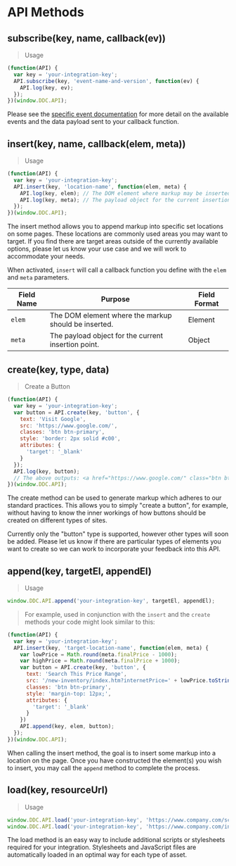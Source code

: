 # API Methods

## subscribe(key, name, callback(ev))

> Usage

```JavaScript
(function(API) {
  var key = 'your-integration-key';
  API.subscribe(key, 'event-name-and-version', function(ev) {
    API.log(key, ev);
  });
})(window.DDC.API);
```
Please see the <a href="#event-subscriptions">specific event documentation</a> for more detail on the available events and the data payload sent to your callback function.

## insert(key, name, callback(elem, meta))

> Usage

```javascript
(function(API) {
  var key = 'your-integration-key';
  API.insert(key, 'location-name', function(elem, meta) {
    API.log(key, elem); // The DOM element where markup may be inserted.
    API.log(key, meta); // The payload object for the current insertion point.
  });
})(window.DDC.API);
```

The insert method allows you to append markup into specific set locations on some pages. These locations are commonly used areas you may want to target. If you find there are target areas outside of the currently available options, please let us know your use case and we will work to accommodate your needs.

When activated, `insert` will call a callback function you define with the `elem` and `meta` parameters.

Field Name | Purpose | Field Format
-------------- | -------------- | --------------
`elem` | The DOM element where the markup should be inserted. | Element
`meta` | The payload object for the current insertion point. | Object

## create(key, type, data)

> Create a Button

```javascript
(function(API) {
  var key = 'your-integration-key';
  var button = API.create(key, 'button', {
    text: 'Visit Google',
    src: 'https://www.google.com/',
    classes: 'btn btn-primary',
    style: 'border: 2px solid #c00',
    attributes: {
      'target': '_blank'
    }
  });
  API.log(key, button);
  // The above outputs: <a href="https://www.google.com/" class="btn btn-primary" style="border: 2px solid rgb(204, 0, 0);">Visit Google</a>
})(window.DDC.API);
```

The create method can be used to generate markup which adheres to our standard practices. This allows you to simply "create a button", for example, without having to know the inner workings of how buttons should be created on different types of sites.

Currently only the "button" type is supported, however other types will soon be added. Please let us know if there are particular types of elements you want to create so we can work to incorporate your feedback into this API.

## append(key, targetEl, appendEl)

> Usage

```javascript
window.DDC.API.append('your-integration-key', targetEl, appendEl);
```

> For example, used in conjunction with the `insert` and the `create` methods your code might look similar to this:

```javascript
(function(API) {
  var key = 'your-integration-key';
  API.insert(key, 'target-location-name', function(elem, meta) {
    var lowPrice = Math.round(meta.finalPrice - 1000);
    var highPrice = Math.round(meta.finalPrice + 1000);
    var button = API.create(key, 'button', {
      text: 'Search This Price Range',
      src: '/new-inventory/index.htm?internetPrice=' + lowPrice.toString() + '-' + highPrice.toString(),
      classes: 'btn btn-primary',
      style: 'margin-top: 12px;',
      attributes: {
        'target': '_blank'
      }
    })
    API.append(key, elem, button);
  });
})(window.DDC.API);
```

When calling the insert method, the goal is to insert some markup into a location on the page. Once you have constructed the element(s) you wish to insert, you may call the `append` method to complete the process.

## load(key, resourceUrl)

> Usage

```javascript
window.DDC.API.load('your-integration-key', 'https://www.company.com/script.js'); // Loads a JavaScript file
window.DDC.API.load('your-integration-key', 'https://www.company.com/integration.css'); // Loads a CSS stylesheet
```

The load method is an easy way to include additional scripts or stylesheets required for your integration. Stylesheets and JavaScript files are automatically loaded in an optimal way for each type of asset.